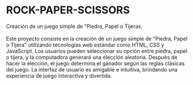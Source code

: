 # ROCK-PAPER-SCISSORS
Creación de un juego simple de "Piedra, Papel o Tijeras. <br><br>
Este proyecto consiste en la creación de un juego simple de "Piedra, Papel o Tijera" utilizando tecnologías web estándar como HTML, CSS y JavaScript. Los usuarios pueden seleccionar su opción entre piedra, papel o tijera, y la computadora generará una elección aleatoria. Después de hacer la elección, el juego determina el ganador según las reglas clásicas del juego. La interfaz de usuario es amigable e intuitiva, brindando una experiencia de juego interactiva y divertida.
